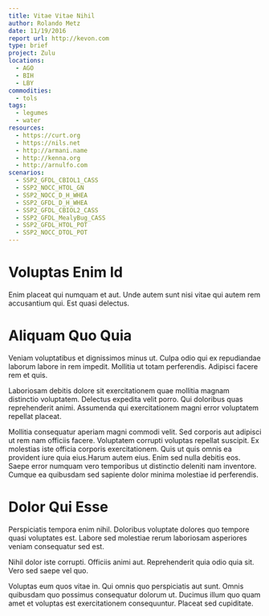 ```yaml
---
title: Vitae Vitae Nihil
author: Rolando Metz
date: 11/19/2016
report url: http://kevon.com
type: brief
project: Zulu
locations:
  - AGO
  - BIH
  - LBY
commodities:
  - tols
tags:
  - legumes
  - water
resources:
  - https://curt.org
  - https://nils.net
  - http://armani.name
  - http://kenna.org
  - http://arnulfo.com
scenarios:
  - SSP2_GFDL_CBIOL1_CASS
  - SSP2_NOCC_HTOL_GN
  - SSP2_NOCC_D_H_WHEA
  - SSP2_GFDL_D_H_WHEA
  - SSP2_GFDL_CBIOL2_CASS
  - SSP2_GFDL_MealyBug_CASS
  - SSP2_GFDL_HTOL_POT
  - SSP2_NOCC_DTOL_POT
---
```

# Voluptas Enim Id
Enim placeat qui numquam et aut. Unde autem sunt nisi vitae qui autem rem accusantium qui. Est quasi delectus.

# Aliquam Quo Quia
Veniam voluptatibus et dignissimos minus ut. Culpa odio qui ex repudiandae laborum labore in rem impedit. Mollitia ut totam perferendis. Adipisci facere rem et quis.
 Laboriosam debitis dolore sit exercitationem quae mollitia magnam distinctio voluptatem. Delectus expedita velit porro. Qui doloribus quas reprehenderit animi. Assumenda qui exercitationem magni error voluptatem repellat placeat.
 Mollitia consequatur aperiam magni commodi velit. Sed corporis aut adipisci ut rem nam officiis facere. Voluptatem corrupti voluptas repellat suscipit. Ex molestias iste officia corporis exercitationem. Quis ut quis omnis ea provident iure quia eius.Harum autem eius. Enim sed nulla debitis eos. Saepe error numquam vero temporibus ut distinctio deleniti nam inventore. Cumque ea quibusdam sed sapiente dolor minima molestiae id perferendis.

# Dolor Qui Esse
Perspiciatis tempora enim nihil. Doloribus voluptate dolores quo tempore quasi voluptates est. Labore sed molestiae rerum laboriosam asperiores veniam consequatur sed est.
 Nihil dolor iste corrupti. Officiis animi aut. Reprehenderit quia odio quia sit. Vero sed saepe vel quo.
 Voluptas eum quos vitae in. Qui omnis quo perspiciatis aut sunt. Omnis quibusdam quo possimus consequatur dolorum ut. Ducimus illum quo quam amet et voluptas est exercitationem consequuntur. Placeat sed cupiditate.
